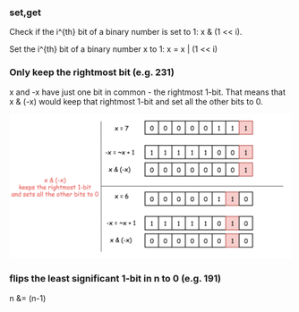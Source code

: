 ### set,get
Check if the i^{th} bit of a binary number is set to 1: x & (1 << i).

Set the i^{th} bit of a binary number x to 1: x = x | (1 << i)

### Only keep the rightmost bit (e.g. 231) 
x and -x have just one bit in common - the rightmost 1-bit. That means that x & (-x) would keep that rightmost 1-bit and set all the other bits to 0.

![avatar](rightmost.png)

### flips the least significant 1-bit in n to 0 (e.g. 191)
n &= (n-1)
